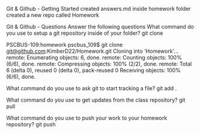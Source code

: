 Git & Github - Getting Started 
created answers.md inside homework folder 
created a new repo called Homework 

Git & Github - Questions
Answer the following questions
What command do you use to setup a git repository inside of your folder?
git clone <url>

PSCBUS-109:homework pscbus_109$ git clone git@github.com:KimberD22/Homework.git
Cloning into 'Homework'...
remote: Enumerating objects: 6, done.
remote: Counting objects: 100% (6/6), done.
remote: Compressing objects: 100% (2/2), done.
remote: Total 6 (delta 0), reused 0 (delta 0), pack-reused 0
Receiving objects: 100% (6/6), done.

What command do you use to ask git to start tracking a file?
git add .

What command do you use to get updates from the class repository?
git pull

What command do you use to push your work to your homework repository?
git push